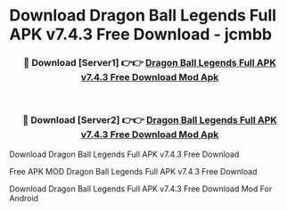 # Download Dragon Ball Legends Full APK v7.4.3 Free Download - jcmbb



<div align="center">
<h3>🔴 Download [Server1] 👉👉 <a href="https://momento.my/?title=Dragon_Ball_Legends_Full_APK_v7.4.3_Free_Download">Dragon Ball Legends Full APK v7.4.3 Free Download Mod Apk</a></h3><br>

<h3>🔴 Download [Server2] 👉👉 <a href="https://momento.my/?title=Dragon_Ball_Legends_Full_APK_v7.4.3_Free_Download">Dragon Ball Legends Full APK v7.4.3 Free Download Mod Apk</a></h3>
</div>



Download Dragon Ball Legends Full APK v7.4.3 Free Download 

Free APK MOD Dragon Ball Legends Full APK v7.4.3 Free Download 

Download Dragon Ball Legends Full APK v7.4.3 Free Download Mod For Android
